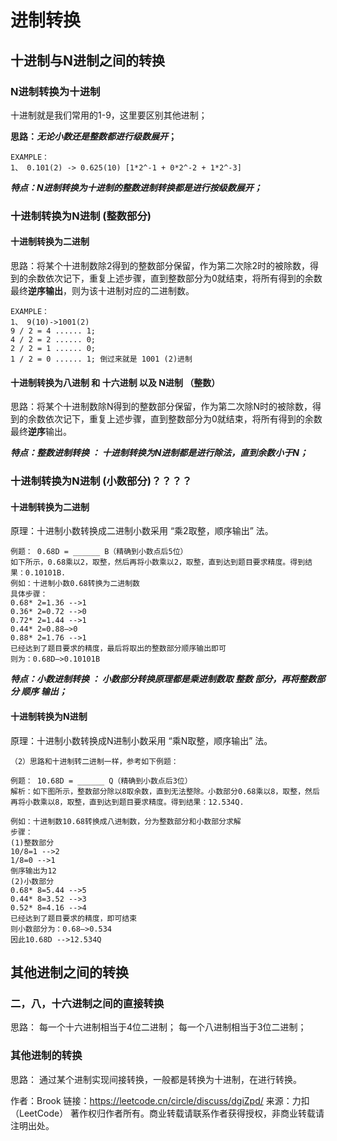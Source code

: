 # 进制转换



## 十进制与N进制之间的转换



### N进制转换为十进制

十进制就是我们常用的1-9，这里要区别其他进制； 

**思路：*无论小数还是整数都进行级数展开*；**

```
EXAMPLE：
1、 0.101(2) -> 0.625(10) [1*2^-1 + 0*2^-2 + 1*2^-3]
```

***特点：N进制转换为十进制的整数进制转换都是进行按级数展开；***





### 十进制转换为N进制 (整数部分)

#### 十进制转换为二进制

思路：将某个十进制数除2得到的整数部分保留，作为第二次除2时的被除数，得到的余数依次记下，重复上述步骤，直到整数部分为0就结束，将所有得到的余数最终**逆序输出**，则为该十进制对应的二进制数。

```
EXAMPLE：
1、 9(10)->1001(2)
9 / 2 = 4 ...... 1;
4 / 2 = 2 ...... 0;
2 / 2 = 1 ...... 0;
1 / 2 = 0 ...... 1; 倒过来就是 1001 (2)进制
```



#### 十进制转换为八进制 和 十六进制 以及 N进制 （整数）

思路：将某个十进制数除N得到的整数部分保留，作为第二次除N时的被除数，得到的余数依次记下，重复上述步骤，直到整数部分为0就结束，将所有得到的余数最终**逆序**输出。

***特点：整数进制转换 ： 十进制转换为N进制都是进行除法，直到余数小于N；***



### 十进制转换为N进制 (小数部分)？？？？



#### 十进制转换为二进制

原理：十进制小数转换成二进制小数采用 “乘2取整，顺序输出” 法。

```
例题： 0.68D = ______ B（精确到小数点后5位）
如下所示，0.68乘以2，取整，然后再将小数乘以2，取整，直到达到题目要求精度。得到结果：0.10101B.
例如：十进制小数0.68转换为二进制数
具体步骤：
0.68* 2=1.36 -->1
0.36* 2=0.72 -->0
0.72* 2=1.44 -->1
0.44* 2=0.88–>0
0.88* 2=1.76 -->1
已经达到了题目要求的精度，最后将取出的整数部分顺序输出即可
则为：0.68D–>0.10101B
```

***特点：小数进制转换 ： 小数部分转换原理都是乘进制数取 整数 部分，再将整数部分 顺序 输出；***



#### 十进制转换为N进制

原理：十进制小数转换成N进制小数采用 “乘N取整，顺序输出” 法。

```
（2）思路和十进制转二进制一样，参考如下例题：
```

```
例题： 10.68D = ______ Q（精确到小数点后3位）
解析：如下图所示，整数部分除以8取余数，直到无法整除。小数部分0.68乘以8，取整，然后再将小数乘以8，取整，直到达到题目要求精度。得到结果：12.534Q.
```

```
例如：十进制数10.68转换成八进制数，分为整数部分和小数部分求解
步骤：
(1)整数部分
10/8=1 -->2
1/8=0 -->1
倒序输出为12
(2)小数部分
0.68* 8=5.44 -->5
0.44* 8=3.52 -->3
0.52* 8=4.16 -->4
已经达到了题目要求的精度，即可结束
则小数部分为：0.68–>0.534
因此10.68D -->12.534Q
```





## 其他进制之间的转换



### 二，八，十六进制之间的直接转换

思路：
每一个十六进制相当于4位二进制；
每一个八进制相当于3位二进制；



### 其他进制的转换

思路： 通过某个进制实现间接转换，一般都是转换为十进制，在进行转换。







作者：Brook 
链接：https://leetcode.cn/circle/discuss/dgiZpd/
来源：力扣（LeetCode）
著作权归作者所有。商业转载请联系作者获得授权，非商业转载请注明出处。